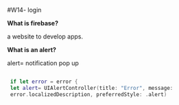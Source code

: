 #W14- login 

**What is firebase?**

a website to develop apps. 

**What is an alert?**

alert= notification pop up 

```swift

 if let error = error {
 let alert= UIAlertController(title: "Error", message:
 error.localizedDescription, preferredStyle: .alert)
 
 ```
 
 
